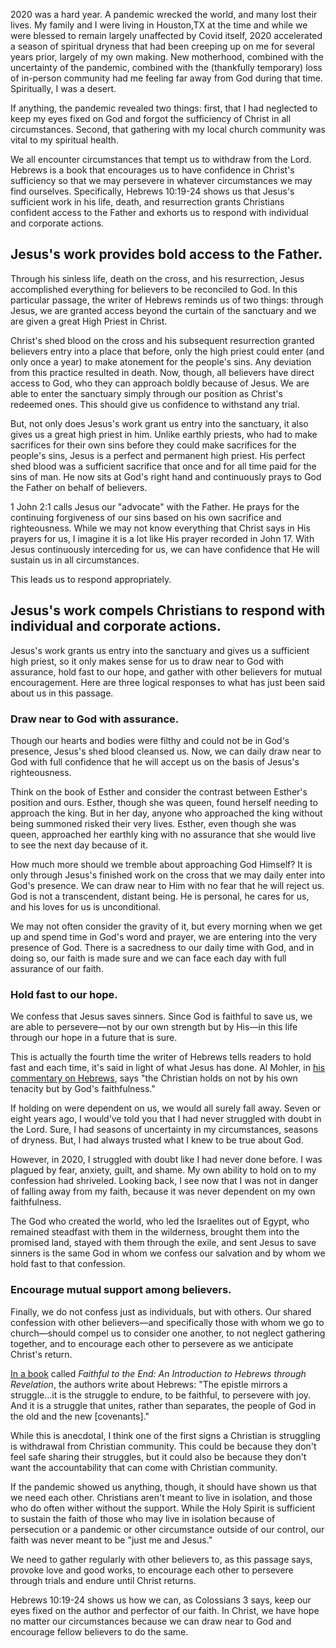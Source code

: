 2020 was a hard year. A pandemic wrecked the world, and many lost their lives. My family and I were living in Houston,TX at the time and while we were blessed to remain largely unaffected by Covid itself, 2020 accelerated a season of spiritual dryness that had been creeping up on me for several years prior, largely of my own making. New motherhood, combined with the uncertainty of the pandemic, combined with the (thankfully temporary) loss of in-person community had me feeling far away from God during that time. Spiritually, I was a desert.

If anything, the pandemic revealed two things: first, that I had neglected to keep my eyes fixed on God and forgot the sufficiency of Christ in all circumstances. Second, that gathering with my local church community was vital to my spiritual health. 

We all encounter circumstances that tempt us to withdraw from the Lord. Hebrews is a book that encourages us to have confidence in Christ's sufficiency so that we may persevere in whatever circumstances we may find ourselves. Specifically, Hebrews 10:19-24 shows us that Jesus's sufficient work in his life, death, and resurrection grants Christians confident access to the Father and exhorts us to respond with individual and corporate actions. 

## Jesus's work provides bold access to the Father.

Through his sinless life, death on the cross, and his resurrection, Jesus accomplished everything for believers to be reconciled to God. In this particular passage, the writer of Hebrews reminds us of two things: through Jesus, we are granted access beyond the curtain of the sanctuary and we are given a great High Priest in Christ. 

Christ's shed blood on the cross and his subsequent resurrection granted believers entry into a place that before, only the high priest could enter (and only once a year) to make atonement for the people's sins. Any deviation from this practice resulted in death. Now, though, all believers have direct access to God, who they can approach boldly because of Jesus. We are able to enter the sanctuary simply through our position as Christ's redeemed ones. This should give us confidence to withstand any trial.

But, not only does Jesus's work grant us entry into the sanctuary, it also gives us a great high priest in him. Unlike earthly priests, who had to make sacrifices for their own sins before they could make sacrifices for the people's sins, Jesus is a perfect and permanent high priest. His perfect shed blood was a sufficient sacrifice that once and for all time paid for the sins of man. He now sits at God's right hand and continuously prays to God the Father on behalf of believers.

1 John 2:1 calls Jesus our "advocate" with the Father. He prays for the continuing forgiveness of our sins based on his own sacrifice and righteousness. While we may not know everything that Christ says in His prayers for us, I imagine it is a lot like His prayer recorded in John 17. With Jesus continuously interceding for us, we can have confidence that He will sustain us in all circumstances. 

This leads us to respond appropriately.

## Jesus's work compels Christians to respond with individual and corporate actions.

Jesus's work grants us entry into the sanctuary and gives us a sufficient high priest, so it only makes sense for us to draw near to God with assurance, hold fast to our hope, and gather with other believers for mutual encouragement. Here are three logical responses to what has just been said about us in this passage.

### Draw near to God with assurance.
Though our hearts and bodies were filthy and could not be in God's presence, Jesus's shed blood cleansed us. Now, we can daily draw near to God with full confidence that he will accept us on the basis of Jesus's righteousness.

Think on the book of Esther and consider the contrast between Esther's position and ours. Esther, though she was queen, found herself needing to approach the king. But in her day, anyone who approached the king without being summoned risked their very lives. Esther, even though she was queen, approached her earthly king with no assurance that she would live to see the next day because of it. 

How much more should we tremble about approaching God Himself? It is only through Jesus's finished work on the cross that we may daily enter into God's presence. We can draw near to Him with no fear that he will reject us. God is not a transcendent, distant being. He is personal, he cares for us, and his loves for us is unconditional. 

We may not often consider the gravity of it, but every morning when we get up and spend time in God's word and prayer, we are entering into the very presence of God. There is a sacredness to our daily time with God, and in doing so, our faith is made sure and we can face each day with full assurance of our faith. 

### Hold fast to our hope.

We confess that Jesus saves sinners. Since God is faithful to save us, we are able to persevere—not by our own strength but by His—in this life through our hope in a future that is sure.

This is actually the fourth time the writer of Hebrews tells readers to hold fast and each time, it's said in light of what Jesus has done. Al Mohler, in [his commentary on Hebrews](https://amzn.to/4edTCQu), says "the Christian holds on not by his own tenacity but by God's faithfulness." 

If holding on were dependent on us, we would all surely fall away. Seven or eight years ago, I would've told you that I had never struggled with doubt in the Lord. Sure, I had seasons of uncertainty in my circumstances, seasons of dryness. But, I had always trusted what I knew to be true about God. 

However, in 2020, I struggled with doubt like I had never done before. I was plagued by fear, anxiety, guilt, and shame. My own ability to hold on to my confession had shriveled. Looking back, I see now that I was not in danger of falling away from my faith, because it was never dependent on my own faithfulness. 

The God who created the world, who led the Israelites out of Egypt, who remained steadfast with them in the wilderness, brought them into the promised land, stayed with them through the exile, and sent Jesus to save sinners is the same God in whom we confess our salvation and by whom we hold fast to that confession. 

### Encourage mutual support among believers.
Finally, we do not confess just as individuals, but with others. Our shared confession with other believers—and specifically those with whom we go to church—should compel us to consider one another, to not neglect gathering together, and to encourage each other to persevere as we anticipate Christ's return.

[In a book](https://amzn.to/3ZDD2n1) called *Faithful to the End: An Introduction to Hebrews through Revelation*, the authors write about Hebrews: "The epistle mirrors a struggle...it is the struggle to endure, to be faithful, to persevere with joy. And it is a struggle that unites, rather than separates, the people of God in the old and the new [covenants]." 

While this is anecdotal, I think one of the first signs a Christian is struggling is withdrawal from Christian community. This could be because they don't feel safe sharing their struggles, but it could also be because they don't want the accountability that can come with Christian community.

If the pandemic showed us anything, though, it should have shown us that we need each other. Christians aren't meant to live in isolation, and those who do often wither without the support. While the Holy Spirit is sufficient to sustain the faith of those who may live in isolation because of persecution or a pandemic or other circumstance outside of our control, our faith was never meant to be "just me and Jesus." 

We need to gather regularly with other believers to, as this passage says, provoke love and good works, to encourage each other to persevere through trials and endure until Christ returns.

Hebrews 10:19-24 shows us how we can, as Colossians 3 says, keep our eyes fixed on the author and perfector of our faith. In Christ, we have hope no matter our circumstances because we can draw near to God and encourage fellow believers to do the same. 